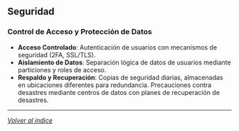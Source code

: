 ## Seguridad

### Control de Acceso y Protección de Datos

- **Acceso Controlado**: Autenticación de usuarios con mecanismos de seguridad (2FA, SSL/TLS).
- **Aislamiento de Datos**: Separación lógica de datos de usuarios mediante particiones y roles de acceso.
- **Respaldo y Recuperación**: Copias de seguridad diarias, almacenadas en ubicaciones diferentes para redundancia. Precauciones contra desastres mediante centros de datos con planes de recuperación de desastres.

---

*[Volver al índice](../../../README.md#documentación)*